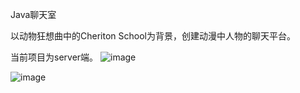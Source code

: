 Java聊天室

以动物狂想曲中的Cheriton School为背景，创建动漫中人物的聊天平台。

当前项目为server端。
![image](https://github.com/0NPNM0/cheriton_chat_room_server_Java/assets/98509588/da613277-2edd-44f8-ad5d-3514f04baca8)

![image](https://github.com/0NPNM0/cheriton_chat_room_server_Java/assets/98509588/fbbdf0af-74d7-4257-a07e-ce3f32c5254d)
